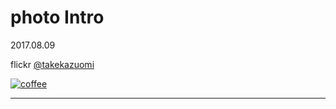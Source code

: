 # photo Intro

2017.08.09

flickr [@takekazuomi](https://www.flickr.com/photos/takekazuomi/)

[![coffee](https://farm8.staticflickr.com/7019/6816522077_be0840e2d2_q.jpg)](https://www.flickr.com/photos/takekazuomi/6816522077/)


---
